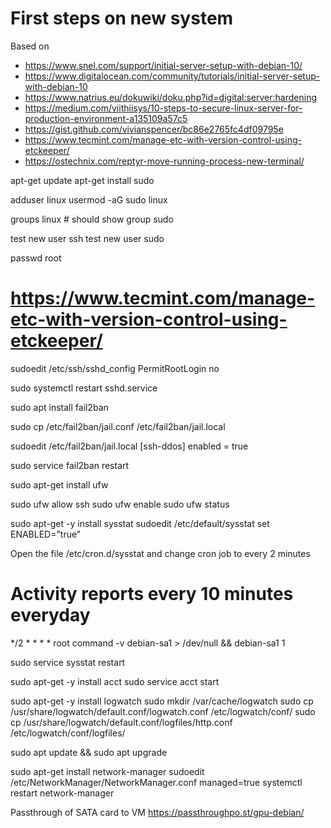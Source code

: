# First steps on new system

Based on
* https://www.snel.com/support/initial-server-setup-with-debian-10/
* https://www.digitalocean.com/community/tutorials/initial-server-setup-with-debian-10
* https://www.natrius.eu/dokuwiki/doku.php?id=digital:server:hardening
* https://medium.com/viithiisys/10-steps-to-secure-linux-server-for-production-environment-a135109a57c5
* https://gist.github.com/vivianspencer/bc86e2765fc4df09795e
* https://www.tecmint.com/manage-etc-with-version-control-using-etckeeper/
* https://ostechnix.com/reptyr-move-running-process-new-terminal/

apt-get update
apt-get install sudo

adduser linux
usermod -aG sudo linux

groups linux # should show group sudo

test new user ssh
test new user sudo

passwd root

# https://www.tecmint.com/manage-etc-with-version-control-using-etckeeper/

sudoedit /etc/ssh/sshd_config
PermitRootLogin no

sudo systemctl restart sshd.service

sudo apt install fail2ban


sudo cp /etc/fail2ban/jail.conf /etc/fail2ban/jail.local

sudoedit /etc/fail2ban/jail.local
[ssh-ddos]
enabled  = true

sudo service fail2ban restart

sudo apt-get install ufw 

sudo ufw allow ssh
sudo ufw enable
sudo ufw status


sudo apt-get -y install sysstat
sudoedit /etc/default/sysstat
set ENABLED=”true”


Open the file /etc/cron.d/sysstat and change cron job to every 2 minutes

# Activity reports every 10 minutes everyday
*/2 * * * * root command -v debian-sa1 > /dev/null && debian-sa1 1 

sudo service sysstat restart



sudo apt-get -y install acct
sudo service acct start

sudo apt-get -y install logwatch
sudo mkdir /var/cache/logwatch
sudo cp /usr/share/logwatch/default.conf/logwatch.conf /etc/logwatch/conf/
sudo cp /usr/share/logwatch/default.conf/logfiles/http.conf /etc/logwatch/conf/logfiles/


sudo apt update && sudo apt upgrade

 sudo apt-get install network-manager
 sudoedit /etc/NetworkManager/NetworkManager.conf
 managed=true
 systemctl restart network-manager
 
 Passthrough of SATA card to VM
 https://passthroughpo.st/gpu-debian/









